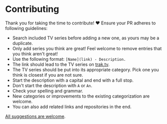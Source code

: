 # Contributing

Thank you for taking the time to contribute! ♥️ Ensure your PR adheres to following guidelines:

- Search included TV series before adding a new one, as yours may be a duplicate.
- Only add series you think are great! Feel welcome to remove entries that you think aren't great!
- Use the following format: `[Name](link) - Description.`
- The link should lead to the TV series on [trak.tv](https://trakt.tv).
- The TV series should be put into its appropriate category. Pick one you think is closest if you are not sure.
- Start the description with a capital and end with a full stop.
- Don't start the description with `A` or `An`.
- Check your spelling and grammar.
- New categories or improvements to the existing categorization are welcome.
- You can also add related links and repositories in the end.

[All suggestions are welcome](../../edit/master/readme.md).
